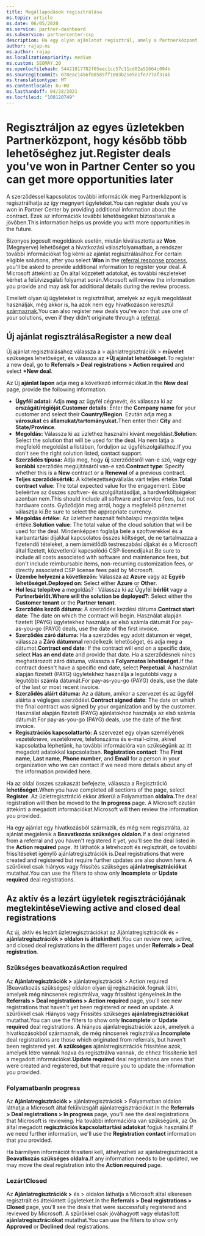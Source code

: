 ```yaml
---
title: Megállapodások regisztrálása
ms.topic: article
ms.date: 06/05/2020
ms.service: partner-dashboard
ms.subservice: partnercenter-csp
description: Ha egy olyan ajánlatot regisztrál, amely a Partnerközpont, a Microsoft a jövőben több lehetőséget nyújt Önnek.
author: rajap-ms
ms.author: rajap
ms.localizationpriority: medium
ms.custom: SEOMAY.20
ms.openlocfilehash: 54421817782f05eec1cc57c11cd02a51664c094b
ms.sourcegitcommit: 078eac1456f68585ff1003b21e5e1fe777af314b
ms.translationtype: MT
ms.contentlocale: hu-HU
ms.lasthandoff: 04/28/2021
ms.locfileid: "108120749"
---
```

# <a name="register-deals-youve-won-in-partner-center-so-you-can-get-more-opportunities-later"></a><span data-ttu-id="9e60f-103">Regisztráljon az egyes üzletekben Partnerközpont, hogy később több lehetőséghez jut.</span><span class="sxs-lookup"><span data-stu-id="9e60f-103">Register deals you've won in Partner Center so you can get more opportunities later</span></span>

<span data-ttu-id="9e60f-104">A szerződéssel kapcsolatos további információk meg Partnerközpont is regisztrálhatja az így megnyert ügyleteket.</span><span class="sxs-lookup"><span data-stu-id="9e60f-104">You can register deals you've won in Partner Center by providing additional information about the contract.</span></span> <span data-ttu-id="9e60f-105">Ezek az információk további lehetőségeket biztosítanak a jövőben.</span><span class="sxs-lookup"><span data-stu-id="9e60f-105">This information helps us provide you with more opportunities in the future.</span></span>

<span data-ttu-id="9e60f-106">Bizonyos jogosult megoldások esetén, miután [](manage-leads.md)kiválasztotta az **Won** (Megnyerve) lehetőséget a hivatkozási válaszfolyamatban, a rendszer további információkat fog kérni az ajánlat regisztrálásához.</span><span class="sxs-lookup"><span data-stu-id="9e60f-106">For certain eligible solutions, after you select **Won** in the [referral response process](manage-leads.md), you'll be asked to provide additional information to register your deal.</span></span> <span data-ttu-id="9e60f-107">A Microsoft áttekinti az Ön által közzétett adatokat, és további részleteket kérhet a felülvizsgálati folyamat során.</span><span class="sxs-lookup"><span data-stu-id="9e60f-107">Microsoft will review the information you provide and may ask for additional details during the review process.</span></span>

<span data-ttu-id="9e60f-108">Emellett olyan új ügyleteket is regisztrálhat, amelyek az egyik megoldását használják, még akkor is, ha azok nem egy hivatkozáson keresztül [származnak.](referrals.md)</span><span class="sxs-lookup"><span data-stu-id="9e60f-108">You can also register new deals you've won that use one of your solutions, even if they didn't originate through a [referral](referrals.md).</span></span> 

## <a name="register-a-new-deal"></a><span data-ttu-id="9e60f-109">Új ajánlat regisztrálása</span><span class="sxs-lookup"><span data-stu-id="9e60f-109">Register a new deal</span></span>

<span data-ttu-id="9e60f-110">Új ajánlat regisztrálásához válassza a > ajánlatregisztrációk > **művelet** szükséges lehetőséget, és válassza az **+Új ajánlat lehetőséget.**</span><span class="sxs-lookup"><span data-stu-id="9e60f-110">To register a new deal, go to **Referrals > Deal registrations > Action required** and select **+New deal**.</span></span>

<span data-ttu-id="9e60f-111">Az Új **ajánlat lapon** adja meg a következő információkat.</span><span class="sxs-lookup"><span data-stu-id="9e60f-111">In the **New deal** page, provide the following information.</span></span>

- <span data-ttu-id="9e60f-112">**Ügyfél adatai:** Adja **meg** az ügyfél cégnevét, és válassza ki az **országát/régióját.**</span><span class="sxs-lookup"><span data-stu-id="9e60f-112">**Customer details**: Enter the **Company name** for your customer and select their **Country/Region**.</span></span> <span data-ttu-id="9e60f-113">Ezután adja meg a **városukat** és **államukat/tartományukat.**</span><span class="sxs-lookup"><span data-stu-id="9e60f-113">Then enter their **City** and **State/Province**.</span></span>
- <span data-ttu-id="9e60f-114">**Megoldás:** Válassza ki az üzlethez használni kívánt megoldást.</span><span class="sxs-lookup"><span data-stu-id="9e60f-114">**Solution**: Select the solution that will be used for the deal.</span></span> <span data-ttu-id="9e60f-115">Ha nem látja a megfelelő megoldást a listában, forduljon az ügyfélszolgálathoz.</span><span class="sxs-lookup"><span data-stu-id="9e60f-115">If you don't see the right solution listed, contact support.</span></span>
- <span data-ttu-id="9e60f-116">**Szerződés típusa:** Adja meg, hogy **új** szerződésről van-e szó, vagy egy **korábbi** szerződés megújításáról van-e szó.</span><span class="sxs-lookup"><span data-stu-id="9e60f-116">**Contract type**: Specify whether this is a **New** contract or a **Renewal** of a previous contract.</span></span>
- <span data-ttu-id="9e60f-117">**Teljes szerződésérték:** A kötelezettségvállalás várt teljes értéke.</span><span class="sxs-lookup"><span data-stu-id="9e60f-117">**Total contract value**: The total expected value for the engagement.</span></span> <span data-ttu-id="9e60f-118">Ebbe beleértve az összes szoftver- és szolgáltatásdíjat, a hardverköltségeket azonban nem.</span><span class="sxs-lookup"><span data-stu-id="9e60f-118">This should include all software and service fees, but not hardware costs.</span></span> <span data-ttu-id="9e60f-119">Győződjön meg arról, hogy a megfelelő pénznemet választja ki.</span><span class="sxs-lookup"><span data-stu-id="9e60f-119">Be sure to select the appropriate currency.</span></span>
- <span data-ttu-id="9e60f-120">**Megoldás értéke:** Az üzlethez használt felhőalapú megoldás teljes értéke.</span><span class="sxs-lookup"><span data-stu-id="9e60f-120">**Solution value**: The total value of the cloud solution that will be used for the deal.</span></span> <span data-ttu-id="9e60f-121">Mindenképpen foglalja bele a szoftverekkel és a karbantartási díjakkal kapcsolatos összes költséget, de ne tartalmazza a fizetendő tételeket, a nem ismétlődő testreszabási díjakat és a Microsoft által fizetett, közvetlenül kapcsolódó CSP-licencdíjakat.</span><span class="sxs-lookup"><span data-stu-id="9e60f-121">Be sure to include all costs associated with software and maintenance fees, but don't include reimbursable items, non-recurring customization fees, or directly associated CSP license fees paid by Microsoft.</span></span>
- <span data-ttu-id="9e60f-122">**Üzembe helyezni a következőn:** Válassza az **Azure** vagy az **Egyéb lehetőséget.**</span><span class="sxs-lookup"><span data-stu-id="9e60f-122">**Deployed on**: Select either **Azure** or **Other**.</span></span>
- <span data-ttu-id="9e60f-123">**Hol lesz telepítve** a megoldás? : Válassza ki az Ügyfél **bérlőt** vagy a **Partnerbérlőt.**</span><span class="sxs-lookup"><span data-stu-id="9e60f-123">**Where will the solution be deployed?**: Select either the **Customer tenant** or the **Partner tenant**.</span></span>
- <span data-ttu-id="9e60f-124">**Szerződés kezdő dátuma:** A szerződés kezdési dátuma.</span><span class="sxs-lookup"><span data-stu-id="9e60f-124">**Contract start date**: The date on which the contract will begin.</span></span> <span data-ttu-id="9e60f-125">Használat alapján fizetett (PAYG) ügyletekhez használja az első számla dátumát.</span><span class="sxs-lookup"><span data-stu-id="9e60f-125">For pay-as-you-go (PAYG) deals, use the date of the first invoice.</span></span>
- <span data-ttu-id="9e60f-126">**Szerződés záró dátuma:** Ha a szerződés egy adott dátumon ér véget, válassza a **Záró dátummal** rendelkezik lehetőséget, és adja meg a dátumot.</span><span class="sxs-lookup"><span data-stu-id="9e60f-126">**Contract end date**: If the contract will end on a specific date, select **Has an end date** and provide that date.</span></span> <span data-ttu-id="9e60f-127">Ha a szerződésnek nincs meghatározott záró dátuma, válassza a **Folyamatos lehetőséget.**</span><span class="sxs-lookup"><span data-stu-id="9e60f-127">If the contract doesn't have a specific end date, select **Perpetual**.</span></span> <span data-ttu-id="9e60f-128">A használat alapján fizetett (PAYG) ügyletekhez használja a legutóbbi vagy a legutóbbi számla dátumát.</span><span class="sxs-lookup"><span data-stu-id="9e60f-128">For pay-as-you-go (PAYG) deals, use the date of the last or most recent invoice.</span></span>
- <span data-ttu-id="9e60f-129">**Szerződés aláírt dátuma:** Az a dátum, amikor a szervezet és az ügyfél aláírta a végleges szerződést.</span><span class="sxs-lookup"><span data-stu-id="9e60f-129">**Contract signed date**: The date on which the final contract was signed by your organization and by the customer.</span></span> <span data-ttu-id="9e60f-130">Használat alapján fizetett (PAYG) ajánlatokhoz használja az első számla dátumát.</span><span class="sxs-lookup"><span data-stu-id="9e60f-130">For pay-as-you-go (PAYG) deals, use the date of the first invoice.</span></span>
- <span data-ttu-id="9e60f-131">**Regisztrációs kapcsolattartó:** **A** szervezet egy olyan személyének vezetékneve, vezetékneve, telefonszáma és e-mail-címe, akivel kapcsolatba léphetünk, ha további információra van szükségünk az itt megadott adatokkal kapcsolatban. </span><span class="sxs-lookup"><span data-stu-id="9e60f-131">**Registration contact**: The **First name**, **Last name**, **Phone number**, and **Email** for a person in your organization who we can contact if we need more details about any of the information provided here.</span></span>

<span data-ttu-id="9e60f-132">Ha az oldal összes szakaszát befejezte, válassza a Regisztráció **lehetőséget.**</span><span class="sxs-lookup"><span data-stu-id="9e60f-132">When you have completed all sections of the page, select **Register**.</span></span> <span data-ttu-id="9e60f-133">Az üzletregisztráció ekkor átkerül a Folyamatban **oldalra.**</span><span class="sxs-lookup"><span data-stu-id="9e60f-133">The deal registration will then be moved to the **In progress** page.</span></span> <span data-ttu-id="9e60f-134">A Microsoft ezután áttekinti a megadott információkat.</span><span class="sxs-lookup"><span data-stu-id="9e60f-134">Microsoft will then review the information you provided.</span></span>

<span data-ttu-id="9e60f-135">Ha egy ajánlat egy hivatkozásból származik, és még nem regisztrálta, az ajánlat megjelenik a **Beavatkozás szükséges oldalon.**</span><span class="sxs-lookup"><span data-stu-id="9e60f-135">If a deal originated from a referral and you haven't registered it yet, you'll see the deal listed in the **Action required** page.</span></span> <span data-ttu-id="9e60f-136">Itt láthatók a létrehozott és regisztrált, de további frissítéseket igénylő ajánlatregisztrációk is.</span><span class="sxs-lookup"><span data-stu-id="9e60f-136">Deal registrations that were created and registered but require further updates are also shown here.</span></span> <span data-ttu-id="9e60f-137">A szűrőkkel csak hiányos  vagy frissítés szükséges **ajánlatregisztrációkat** mutathat.</span><span class="sxs-lookup"><span data-stu-id="9e60f-137">You can use the filters to show only **Incomplete** or **Update required** deal registrations.</span></span>

## <a name="viewing-active-and-closed-deal-registrations"></a><span data-ttu-id="9e60f-138">Az aktív és a lezárt ügyletek regisztrációjának megtekintése</span><span class="sxs-lookup"><span data-stu-id="9e60f-138">Viewing active and closed deal registrations</span></span>

<span data-ttu-id="9e60f-139">Az új, aktív és lezárt üzletregisztrációkat az Ajánlatregisztrációk és **-ajánlatregisztrációk > oldalon is áttekintheti.**</span><span class="sxs-lookup"><span data-stu-id="9e60f-139">You can review new, active, and closed deal registrations in the different pages under **Referrals > Deal registration**.</span></span>

### <a name="action-required"></a><span data-ttu-id="9e60f-140">Szükséges beavatkozás</span><span class="sxs-lookup"><span data-stu-id="9e60f-140">Action required</span></span>

<span data-ttu-id="9e60f-141">Az **Ajánlatregisztrációk >** ajánlatregisztrációk > Action required (Beavatkozás szükséges) oldalon olyan új regisztrációk fognak látni, amelyek még nincsenek regisztrálva, vagy frissítést igényelnek.</span><span class="sxs-lookup"><span data-stu-id="9e60f-141">In the **Referrals > Deal registrations > Action required** page, you'll see new registrations that haven't yet been registered or need an update.</span></span> <span data-ttu-id="9e60f-142">A szűrőkkel csak Hiányos  vagy Frissítés szükséges **ajánlatregisztrációkat** mutathat.</span><span class="sxs-lookup"><span data-stu-id="9e60f-142">You can use the filters to show only **Incomplete** or **Update required** deal registrations.</span></span> <span data-ttu-id="9e60f-143">**A** hiányos ajánlatregisztrációk azok, amelyek a hivatkozásokból származnak, de még nincsenek regisztrálva.</span><span class="sxs-lookup"><span data-stu-id="9e60f-143">**Incomplete** deal registrations are those which originated from referrals, but haven't been registered yet.</span></span> <span data-ttu-id="9e60f-144">**A szükséges** ajánlatregisztrációk frissítése azok, amelyek létre vannak hozva és regisztrálva vannak, de ehhez frissítenie kell a megadott információkat.</span><span class="sxs-lookup"><span data-stu-id="9e60f-144">**Update required** deal registrations are ones that were created and registered, but that require you to update the information you provided.</span></span>

### <a name="in-progress"></a><span data-ttu-id="9e60f-145">Folyamatban</span><span class="sxs-lookup"><span data-stu-id="9e60f-145">In progress</span></span>

<span data-ttu-id="9e60f-146">Az **Ajánlatregisztrációk >** ajánlatregisztrációk > Folyamatban oldalon láthatja a Microsoft által felülvizsgált ajánlatregisztrációkat.</span><span class="sxs-lookup"><span data-stu-id="9e60f-146">In the **Referrals > Deal registrations > In progress** page, you'll see the deal registrations that Microsoft is reviewing.</span></span> <span data-ttu-id="9e60f-147">Ha további információra van szükségünk, az Ön által megadott **regisztrációs kapcsolattartási adatokat** fogjuk használni.</span><span class="sxs-lookup"><span data-stu-id="9e60f-147">If we need further information, we'll use the **Registration contact** information that you provided.</span></span>

<span data-ttu-id="9e60f-148">Ha bármilyen információt frissíteni kell, áthelyezheti az ajánlatregisztrációt a **Beavatkozás szükséges oldalra.**</span><span class="sxs-lookup"><span data-stu-id="9e60f-148">If any information needs to be updated, we may move the deal registration into the **Action required** page.</span></span>

### <a name="closed"></a><span data-ttu-id="9e60f-149">Lezárt</span><span class="sxs-lookup"><span data-stu-id="9e60f-149">Closed</span></span>

<span data-ttu-id="9e60f-150">Az **Ajánlatregisztrációk >** és > oldalon láthatja a Microsoft által sikeresen regisztrált és áttekintett ügyleteket.</span><span class="sxs-lookup"><span data-stu-id="9e60f-150">In the **Referrals > Deal registrations > Closed** page, you'll see the deals that were successfully registered and reviewed by Microsoft.</span></span> <span data-ttu-id="9e60f-151">A szűrőkkel csak jóváhagyott  vagy elutasított **ajánlatregisztrációkat** mutathat.</span><span class="sxs-lookup"><span data-stu-id="9e60f-151">You can use the filters to show only **Approved** or **Declined** deal registrations.</span></span>
